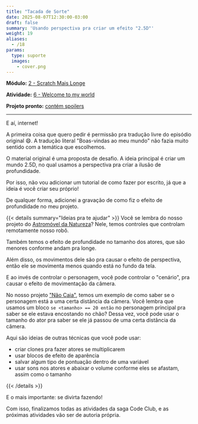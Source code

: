 ```yaml
---
title: "Tacada de Sorte"
date: 2025-08-07T12:30:00-03:00
draft: false
summary: 'Usando perspectiva pra criar um efeito "2.5D"'
weight: 19
aliases:
  - /18
params:
  type: suporte
  images:
    - cover.png
---
```


**Módulo:** [2 - Scratch Mais Longe](https://projects.raspberrypi.org/en/pathways/further-scratch)

**Atividade:** [6 - Welcome to my world](https://projects.raspberrypi.org/pt-BR/projects/welcome-to-my-world)

**Projeto pronto:** [contém spoilers](https://scratch.mit.edu/projects/1204939142/)

---

E aí, internet!

A primeira coisa que quero pedir é permissão pra tradução livre do episódio original 😄. A tradução literal "Boas-vindas ao meu mundo" não fazia muito sentido com a temática que escolhemos.

O material original é uma proposta de desafio. A ideia principal é criar um mundo 2.5D, no qual usamos a perspectiva pra criar a ilusão de profundidade.

Por isso, não vou adicionar um tutorial de como fazer por escrito, já que a ideia é você criar seu próprio!

De qualquer forma, adicionei a gravação de como fiz o efeito de profundidade no meu projeto.

{{< details summary="Ideias pra te ajudar" >}}
Você se lembra do nosso projeto do [Astromóvel da Natureza](/atividades/astromovel-da-natureza/)? Nele, temos controles que controlam remotamente nosso robô.

Também temos o efeito de profundidade no tamanho dos atores, que são menores conforme andam pra longe.

Além disso, os movimentos dele são pra causar o efeito de perspectiva, então ele se movimenta menos quando está no fundo da tela.

E ao invés de controlar o personagem, você pode controlar o "cenário", pra causar o efeito de movimentação da câmera.

No nosso projeto ["Não Caia"](/atividades/nao-caia/), temos um exemplo de como saber se o personagem está a uma certa distância da câmera. Você lembra que usamos um bloco `se <tamanho> == 20 então` no personagem principal pra saber se ele estava encostando no chão? Dessa vez, você pode usar o tamanho do ator pra saber se ele já passou de uma certa distância da câmera.

Aqui são ideias de outras técnicas que você pode usar:

- criar clones pra fazer atores se multiplicarem
- usar blocos de efeito de aparência
- salvar algum tipo de pontuação dentro de uma variável
- usar sons nos atores e abaixar o volume conforme eles se afastam, assim como o tamanho

{{< /details >}}

E o mais importante: se divirta fazendo!

Com isso, finalizamos todas as atividades da saga Code Club, e as próximas atividades vão ser de autoria própria.
